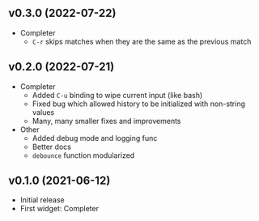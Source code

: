 ## v0.3.0 (2022-07-22)

- Completer
  - `C-r` skips matches when they are the same as the previous match


## v0.2.0 (2022-07-21)

- Completer
  - Added `C-u` binding to wipe current input (like bash)
  - Fixed bug which allowed history to be initialized with non-string
    values
  - Many, many smaller fixes and improvements
- Other
  - Added debug mode and logging func
  - Better docs
  - `debounce` function modularized


## v0.1.0 (2021-06-12)

- Initial release
- First widget: Completer
